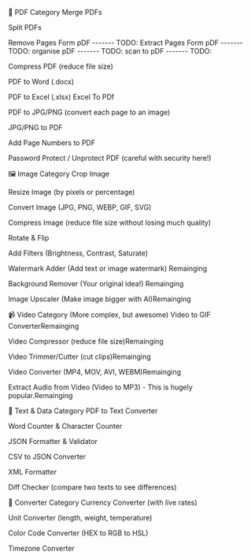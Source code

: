 📄 PDF Category
Merge PDFs

Split PDFs

Remove Pages Form pDF ------- TODO:
Extract Pages Form pDF ------- TODO:
organise pDF ------- TODO:
scan to pDF ------- TODO:

Compress PDF (reduce file size)

PDF to Word (.docx)

PDF to Excel (.xlsx)
Excel To PDf

PDF to JPG/PNG (convert each page to an image)

JPG/PNG to PDF

Add Page Numbers to PDF

Password Protect / Unprotect PDF (careful with security here!)

🖼️ Image Category
Crop Image

Resize Image (by pixels or percentage)

Convert Image (JPG, PNG, WEBP, GIF, SVG)

Compress Image (reduce file size without losing much quality)

Rotate & Flip

Add Filters (Brightness, Contrast, Saturate)

Watermark Adder (Add text or image watermark) Remainging

Background Remover (Your original idea!) Remainging

Image Upscaler (Make image bigger with AI)Remainging

📹 Video Category (More complex, but awesome)
Video to GIF ConverterRemainging

Video Compressor (reduce file size)Remainging

Video Trimmer/Cutter (cut clips)Remainging

Video Converter (MP4, MOV, AVI, WEBM)Remainging

Extract Audio from Video (Video to MP3) - This is hugely popular.Remainging

📝 Text & Data Category
PDF to Text Converter

Word Counter & Character Counter

JSON Formatter & Validator

CSV to JSON Converter

XML Formatter

Diff Checker (compare two texts to see differences)

🔄 Converter Category
Currency Converter (with live rates)

Unit Converter (length, weight, temperature)

Color Code Converter (HEX to RGB to HSL)

Timezone Converter
